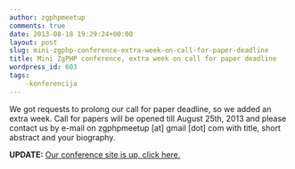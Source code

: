 ```yaml
---
author: zgphpmeetup
comments: true
date: 2013-08-18 19:29:24+00:00
layout: post
slug: mini-zgphp-conference-extra-week-on-call-for-paper-deadline
title: Mini ZgPHP conference, extra week on call for paper deadline
wordpress_id: 603
tags:
    -konferencija
---
```


We got requests to prolong our call for paper deadline, so we added an extra week. Call for papers will be opened till August 25th, 2013 and please contact us by e-mail on zgphpmeetup [at] gmail [dot] com with title, short abstract and your biography.

**UPDATE:** [Our conference site is up, click here.](http://2013.zgphp.org/)
